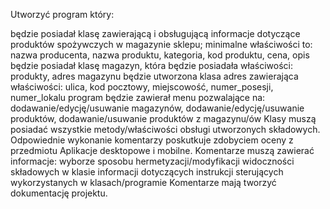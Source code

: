 Utworzyć program który:

będzie posiadał klasę zawierającą i obsługującą informacje dotyczące produktów spożywczych w magazynie sklepu; minimalne właściwości to: nazwa producenta, nazwa produktu, kategoria, kod produktu, cena, opis
będzie posiadał klasę magazyn, która będzie posiadała właściwości: produkty, adres magazynu
będzie utworzona klasa adres zawierająca właściwości: ulica, kod pocztowy, miejscowość, numer_posesji, numer_lokalu
program będzie zawierał menu pozwalające na: dodawanie/edycję/usuwanie magazynów, dodawanie/edycję/usuwanie produktów, dodawanie/usuwanie produktów z magazynu/ów
Klasy muszą posiadać wszystkie metody/właściwości obsługi utworzonych składowych. Odpowiednie wykonanie komentarzy poskutkuje zdobyciem oceny z przedmiotu Aplikacje desktopowe i mobilne. Komentarze muszą zawierać informacje:
wyborze sposobu hermetyzacji/modyfikacji widoczności składowych w klasie
informacji dotyczących instrukcji sterujących wykorzystanych w klasach/programie 
Komentarze mają tworzyć dokumentację projektu.
